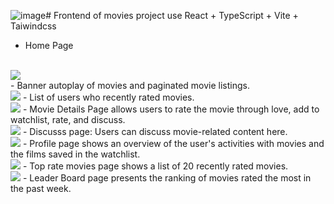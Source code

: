 ![image](https://github.com/user-attachments/assets/fc6a910f-b168-44b1-ac9c-c02fbf3e794b)# Frontend of movies project use React + TypeScript + Vite + Taiwindcss
- Home Page 
<br>
<img src="https://github.com/user-attachments/assets/5605da0b-b1ad-416a-a17d-6c0156f3457b"/>
<br>
- Banner autoplay of movies and paginated movie listings.
<br>
<img src="https://github.com/user-attachments/assets/960c5b54-a242-4b2b-b755-3adf29546173"/>
- List of users who recently rated movies.
<br>
<img src="https://github.com/user-attachments/assets/f43692b4-6146-4f0f-9464-69a3c9debbaf"/>
- Movie Details Page allows users to rate the movie through love, add to watchlist, rate, and discuss.
<br>
<img src="https://github.com/user-attachments/assets/8b8afc13-228b-4217-812e-8e9a5884c79d"/>
- Discusss page: Users can discuss movie-related content here.
<br>
<img src="https://github.com/user-attachments/assets/6ef643ea-4903-4733-8ebb-783ce190bc95"/>
- Profile page shows an overview of the user's activities with movies and the films saved in the watchlist.
<br>
<img src="https://github.com/user-attachments/assets/c1a00380-6b57-4b17-bcbc-c6510b04ce4c"/>
- Top rate movies page shows a list of 20 recently rated movies.
<br>
<img src="https://github.com/user-attachments/assets/dea3ef11-9726-401d-b22e-3ad69ed16bb9"/>
- Leader Board page presents the ranking of movies rated the most in the past week.
